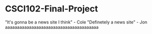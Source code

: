 # CSCI102-Final-Project
"It's gonna be a news site I think" - Cole
"Definetely a news site" - Jon
aaaaaaaaaaaaaaaaaaaaaaaaaaaaaaaaaaaaaaa
